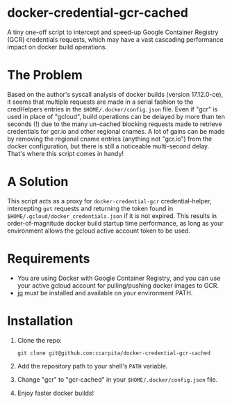 # docker-credential-gcr-cached

A tiny one-off script to intercept and speed-up Google Container Registry (GCR) credentials requests, which may have a vast cascading performance impact on docker build operations.

# The Problem

Based on the author's syscall analysis of docker builds (version 17.12.0-ce), it seems that multiple requests are made in a serial fashion to the credHelpers entries in the `$HOME/.docker/config.json` file.  Even if "gcr" is used in place of "gcloud", build operations can be delayed by more than ten seconds (!) due to the many un-cached blocking requests made to retrieve credentials for gcr.io and other regional cnames.  A lot of gains can be made by removing the regional cname entries (anything not "gcr.io") from the docker configuration, but there is still a noticeable multi-second delay.  That's where this script comes in handy!

# A Solution

This script acts as a proxy for `docker-credential-gcr` credential-helper, intercepting `get` requests and returning the token found in `$HOME/.gcloud/docker_credentials.json` if it is not expired.  This results in order-of-magnitude docker build startup time performance, as long as your environment allows the gcloud active account token to be used.

# Requirements

- You are using Docker with Google Container Registry, and you can use your active gcloud account for pulling/pushing docker images to GCR.
- [jq](https://stedolan.github.io/jq/) must be installed and available on your environment PATH.

# Installation

1. Clone the repo:

    ```
    git clone git@github.com:ccarpita/docker-credential-gcr-cached
    ```

2. Add the repository path to your shell's `PATH` variable.

3. Change "gcr" to "gcr-cached" in your `$HOME/.docker/config.json` file.

4. Enjoy faster docker builds!
